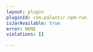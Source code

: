 ```yaml
---
layout: plugin
pluginId: com.palantir.npm-run
isJarAvailable: true
error: NONE
violations: []

---
```

